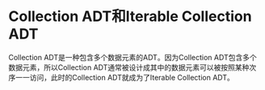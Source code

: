 # Collection ADT和Iterable Collection ADT

Collection ADT是一种包含多个数据元素的ADT。因为Collection ADT包含多个数据元素，所以Collection ADT通常被设计成其中的数据元素可以被按照某种次序一一访问，此时的Collection ADT就成为了Iterable Collection ADT。
